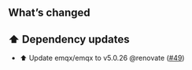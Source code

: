 ## What’s changed

## ⬆️ Dependency updates

- ⬆️ Update emqx/emqx to v5.0.26 @renovate ([#49](https://github.com/hassio-addons/addon-emqx/pull/49))
